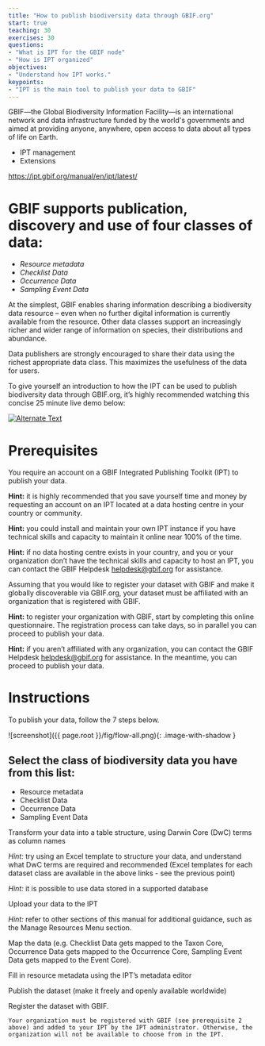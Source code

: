 ```yaml
---
title: "How to publish biodiversity data through GBIF.org"
start: true
teaching: 30
exercises: 30
questions:
- "What is IPT for the GBIF node"
- "How is IPT organized"
objectives:
- "Understand how IPT works."
keypoints:
- "IPT is the main tool to publish your data to GBIF"
---
```


GBIF—the Global Biodiversity Information Facility—is an international network and data infrastructure funded by the world's governments and aimed at providing anyone, anywhere, open access to data about all types of life on Earth.

* IPT management
*  Extensions

https://ipt.gbif.org/manual/en/ipt/latest/

# GBIF supports publication, discovery and use of four classes of data:

* *Resource metadata*
* *Checklist Data*
* *Occurrence Data*
* *Sampling Event Data*

At the simplest, GBIF enables sharing information describing a biodiversity data resource – even when no further digital information is currently available from the resource. Other data classes support an increasingly richer and wider range of information on species, their distributions and abundance.

Data publishers are strongly encouraged to share their data using the richest appropriate data class. This maximizes the usefulness of the data for users.

To give yourself an introduction to how the IPT can be used to publish biodiversity data through GBIF.org, it’s highly recommended watching this concise 25 minute live demo below:

<a href="https://www.youtube.com/watch?v=eDH9IoTrMVE" title="IPT movie">
<img src="{{ '/assets/img/bbpf-ipt.png' | relative_url }}" alt="Alternate Text" />
</a>

# Prerequisites

You require an account on a GBIF Integrated Publishing Toolkit (IPT) to publish your data.

**Hint:** it is highly recommended that you save yourself time and money by requesting an account on an IPT located at a data hosting centre in your country or community.

**Hint:** you could install and maintain your own IPT instance if you have technical skills and capacity to maintain it online near 100% of the time.

**Hint:** if no data hosting centre exists in your country, and you or your organization don’t have the technical skills and capacity to host an IPT, you can contact the GBIF Helpdesk <helpdesk@gbif.org> for assistance.

Assuming that you would like to register your dataset with GBIF and make it globally discoverable via GBIF.org, your dataset must be affiliated with an organization that is registered with GBIF.

**Hint:** to register your organization with GBIF, start by completing this online questionnaire. The registration process can take days, so in parallel you can proceed to publish your data.

**Hint:** if you aren’t affiliated with any organization, you can contact the GBIF Helpdesk <helpdesk@gbif.org> for assistance. In the meantime, you can proceed to publish your data.


# Instructions
To publish your data, follow the 7 steps below.

![screenshot]({{ page.root }}/fig/flow-all.png){: .image-with-shadow }

## Select the class of biodiversity data you have from this list:

* Resource metadata
* Checklist Data
* Occurrence Data
* Sampling Event Data

Transform your data into a table structure, using Darwin Core (DwC) terms as column names

*Hint:* try using an Excel template to structure your data, and understand what DwC terms are required and recommended (Excel templates for each dataset class are available in the above links - see the previous point)

*Hint:* it is possible to use data stored in a supported database

Upload your data to the IPT

*Hint:* refer to other sections of this manual for additional guidance, such as the Manage Resources Menu section.

Map the data (e.g. Checklist Data gets mapped to the Taxon Core, Occurrence Data gets mapped to the Occurrence Core, Sampling Event Data gets mapped to the Event Core).

Fill in resource metadata using the IPT’s metadata editor

Publish the dataset (make it freely and openly available worldwide)

Register the dataset with GBIF.

`Your organization must be registered with GBIF (see prerequisite 2 above) and added to your IPT by the IPT administrator. Otherwise, the organization will not be available to choose from in the IPT.`
